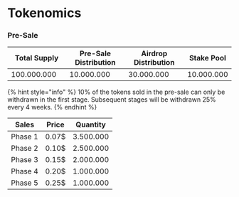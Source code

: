 # Tokenomics

### Pre-Sale

<table><thead><tr><th width="165">Total Supply</th><th width="209">Pre-Sale Distribution</th><th width="210">Airdrop Distribution</th><th>Stake Pool</th></tr></thead><tbody><tr><td>100.000.000</td><td>10.000.000</td><td>30.000.000</td><td>10.000.000</td></tr></tbody></table>

{% hint style="info" %}
10% of the tokens sold in the pre-sale can only be withdrawn in the first stage. Subsequent stages will be withdrawn 25% every 4 weeks.
{% endhint %}

| Sales   | Price | Quantity  |
| ------- | ----- | --------- |
| Phase 1 | 0.07$ | 3.500.000 |
| Phase 2 | 0.10$ | 2.500.000 |
| Phase 3 | 0.15$ | 2.000.000 |
| Phase 4 | 0.20$ | 1.000.000 |
| Phase 5 | 0.25$ | 1.000.000 |
